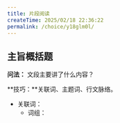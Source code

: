 ```yaml
---
title: 片段阅读
createTime: 2025/02/18 22:36:22
permalink: /choice/y18glm0l/
---
```


## 主旨概括题

**问法：** 文段主要讲了什么内容？

**技巧：**关联词、主题词、行文脉络。
- 关联词：
  - 词组：


